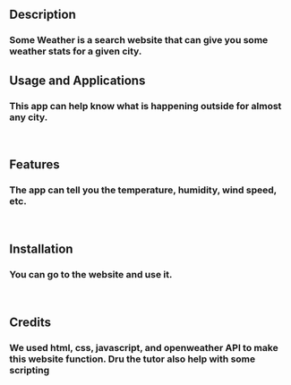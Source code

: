 ## Description
###  Some Weather is a search website that can give you some weather stats for a given city.
  
## Usage and Applications
### This app can help know what is happening outside for almost any city.

<p>&nbsp;</p>  

## Features
### The app can tell you the temperature, humidity, wind speed, etc.  

<p>&nbsp;</p>

## Installation
### You can go to the website and use it.

<p>&nbsp;</p>
  
## Credits
### We used html, css, javascript, and openweather API to make this website function.  Dru the tutor also help with some scripting
